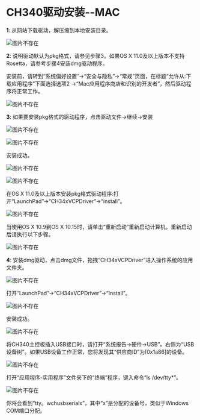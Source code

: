 # **CH340驱动安装--MAC**

**1**: 从网站下载驱动，解压缩到本地安装目录。

![图片不存在](./media/0427b6618e46e3bb849c3d191e51a197.png)

**2**: 说明驱动默认为pkg格式，请参见步骤3。如果OS X 11.0及以上版本不支持Rosetta，请参考步骤4安装dmg驱动程序。

安装前，请转到“系统偏好设置”->“安全与隐私”->“常规”页面，在标题“允许从:下载应用程序”下面选择选项2 ->“Mac应用程序商店和识别的开发者”，然后驱动程序将正常工作。

![图片不存在](./media/de811c3f54eed51d3867616eadf01fcb.png)

**3**: 如果要安装pkg格式的驱动程序，点击驱动文件→继续→安装

![图片不存在](./media/0e1d040eeaa2212880cefbb54dc450ae.png)

![图片不存在](./media/d591c240010677754c7d226cd6f8a935.png)

安装成功。

![图片不存在](./media/d176c44090556e31366791f0e9dfb070.png)

![图片不存在](./media/7d2c594a581c13c609c13cc30bb8892e.png)

在OS X 11.0及以上版本安装pkg格式驱动程序:打开“LaunchPad”→“CH34xVCPDriver”→“install”。

![图片不存在](./media/8d1f3104b500218d7cd3658a1b75fb04.png)

当使用OS X 10.9到OS X 10.15时，请单击“重新启动”重新启动计算机，重新启动后请执行以下步骤。

![图片不存在](./media/48bfc1ec7148bb39972f63e686471c93.png)

**4**: 安装dmg驱动，点击dmg文件，拖拽“CH34xVCPDriver”进入操作系统的应用文件夹。

![图片不存在](./media/2ada0cc445d36be7a6f606865ffdf495.png)

打开“LaunchPad”→“CH34xVCPDriver”→“Install”。

![图片不存在](./media/aac41c32614ee59e04e073e98dd9cf2e.png)

安装成功。

![图片不存在](./media/9c11391373017d882cbff46dcbf5d730.png)

将CH340主控板插入USB接口时，请打开“系统报告->硬件->USB”。右侧为“USB设备树”。如果USB设备工作正常，您将发现其“供应商ID”为[0x1a86]的设备。

![图片不存在](./media/74400f928c9fec58f12d5e874bded8f1.png)

打开“应用程序-实用程序”文件夹下的“终端”程序，键入命令“ls /dev/tty*”。

![图片不存在](./media/dbbf4d6a2b58c5671acde6816d7404fe.png)

你将会看到“tty。wchusbserialx”，其中“x”是分配的设备号，类似于Windows COM端口分配。

